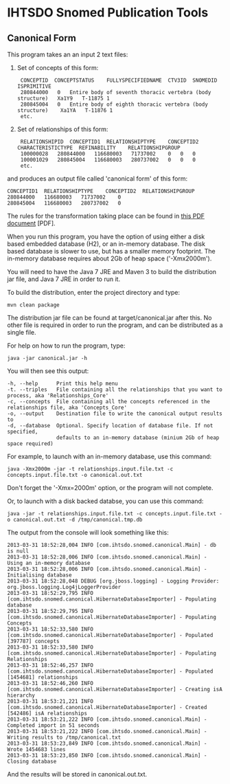 IHTSDO Snomed Publication Tools
===============================

Canonical Form
--------------

This program takes an an input 2 text files:

1. Set of concepts of this form:

        CONCEPTID  CONCEPTSTATUS	FULLYSPECIFIEDNAME	CTV3ID	SNOMEDID	ISPRIMITIVE
        280844000	0	Entire body of seventh thoracic vertebra (body structure)	Xa1Y9	T-11875	1
        280845004	0	Entire body of eighth thoracic vertebra (body structure)	Xa1YA	T-11876	1
        etc.

2. Set of relationships of this form:

        RELATIONSHIPID  CONCEPTID1	RELATIONSHIPTYPE	CONCEPTID2	CHARACTERISTICTYPE	REFINABILITY	RELATIONSHIPGROUP
        100000028	280844000	116680003	71737002	0	0	0
        100001029	280845004	116680003	280737002	0	0	0
        etc.
    
and produces an output file called 'canonical form' of this form:

    CONCEPTID1  RELATIONSHIPTYPE	CONCEPTID2	RELATIONSHIPGROUP
    280844000	116680003	71737002	0
    280845004	116680003	280737002	0

The rules for the transformation taking place can be found in [this PDF document](https://github.com/sparkling/snomed-publish/blob/master/doc/doc1_CanonicalTableGuide_Current-en-US_INT_20130131.pdf?raw=true) [PDF].

When you run this program, you have the option of using either a disk based embedded database (H2), or an in-memory database.
The disk based database is slower to use, but has a smaller memory footprint. The in-memory database requires about 
2Gb of heap space ('-Xmx2000m').

You will need to have the Java 7 JRE and Maven 3 to build the distribution jar file, and Java 7 JRE in order to run it.

To build the distribution, enter the project directory and type:

    mvn clean package
    
The distribution jar file can be found at target/canonical.jar after this. No other file is required in order to run the program,
and can be distributed as a single file.

For help on how to run the program, type:

    java -jar canonical.jar -h
    
You will then see this output:

    -h, --help      Print this help menu
    -t. --triples   File containing all the relationships that you want to process, aka 'Relationships_Core'
    -c, --concepts  File containing all the concepts referenced in the relationships file, aka 'Concepts_Core'
    -o, --output    Destination file to write the canonical output results to
    -d, --database  Optional. Specify location of database file. If not specified, 
                    defaults to an in-memory database (minium 2Gb of heap space required)

For example, to launch with an in-memory database, use this command:

    java -Xmx2000m -jar -t relationships.input.file.txt -c concepts.input.file.txt -o canonical.out.txt

Don't forget the '-Xmx=2000m' option, or the program will not complete. 

Or, to launch with a disk backed databse, you can use this command:

    java -jar -t relationships.input.file.txt -c concepts.input.file.txt -o canonical.out.txt -d /tmp/canonical.tmp.db
    
The output from the console will look something like this:

    2013-03-31 18:52:28,004 INFO [com.ihtsdo.snomed.canonical.Main] - db is null
    2013-03-31 18:52:28,006 INFO [com.ihtsdo.snomed.canonical.Main] - Using an in-memory database
    2013-03-31 18:52:28,006 INFO [com.ihtsdo.snomed.canonical.Main] - Initialising database
    2013-03-31 18:52:28,048 DEBUG [org.jboss.logging] - Logging Provider: org.jboss.logging.Log4jLoggerProvider
    2013-03-31 18:52:29,795 INFO [com.ihtsdo.snomed.canonical.HibernateDatabaseImporter] - Populating database
    2013-03-31 18:52:29,795 INFO [com.ihtsdo.snomed.canonical.HibernateDatabaseImporter] - Populating Concepts
    2013-03-31 18:52:33,580 INFO [com.ihtsdo.snomed.canonical.HibernateDatabaseImporter] - Populated [397787] concepts
    2013-03-31 18:52:33,580 INFO [com.ihtsdo.snomed.canonical.HibernateDatabaseImporter] - Populating Relationships
    2013-03-31 18:52:46,257 INFO [com.ihtsdo.snomed.canonical.HibernateDatabaseImporter] - Populated [1454681] relationships
    2013-03-31 18:52:46,260 INFO [com.ihtsdo.snomed.canonical.HibernateDatabaseImporter] - Creating isA hierarchy
    2013-03-31 18:53:21,221 INFO [com.ihtsdo.snomed.canonical.HibernateDatabaseImporter] - Created [542486] isA relationships
    2013-03-31 18:53:21,222 INFO [com.ihtsdo.snomed.canonical.Main] - Completed import in 51 seconds
    2013-03-31 18:53:21,222 INFO [com.ihtsdo.snomed.canonical.Main] - Writing results to /tmp/canonical.txt
    2013-03-31 18:53:23,849 INFO [com.ihtsdo.snomed.canonical.Main] - Wrote 1454683 lines
    2013-03-31 18:53:23,850 INFO [com.ihtsdo.snomed.canonical.Main] - Closing database

And the results will be stored in canonical.out.txt.
